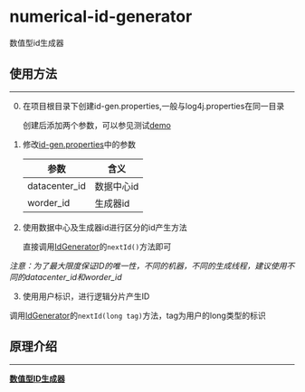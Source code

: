 # numerical-id-generator
数值型id生成器

## 使用方法

---------

0. 在项目根目录下创建id-gen.properties,一般与log4j.properties在同一目录

   创建后添加两个参数，可以参见测试[demo](src/test/resources/id-gen.properties)

1. 修改[id-gen.properties](src/test/resources/id-gen.properties)中的参数
    
    参数 | 含义
    ---- | ----
    datacenter_id | 数据中心id
    worder_id |  生成器id
    
2. 使用数据中心及生成器id进行区分的id产生方法

    直接调用[IdGenerator](src/main/java/com/github/shang/generator/IdGenerator.java)的`nextId()`方法即可
    
  *注意：为了最大限度保证ID的唯一性，不同的机器，不同的生成线程，建议使用不同的datacenter_id和worder_id*
  
3. 使用用户标识，进行逻辑分片产生ID

  调用[IdGenerator](src/main/java/com/github/shang/generator/IdGenerator.java)的`nextId(long tag)`方法，tag为用户的long类型的标识
  


        
        
           
           

## 原理介绍

--------

**[数值型ID生成器](http://www.shangyh.win/java/2016/12/24/java-%E5%AE%9E%E7%8E%B0%E6%95%B0%E5%80%BC%E5%9E%8B-id-%E7%94%9F%E6%88%90%E6%96%B9%E6%A1%88.html)**


